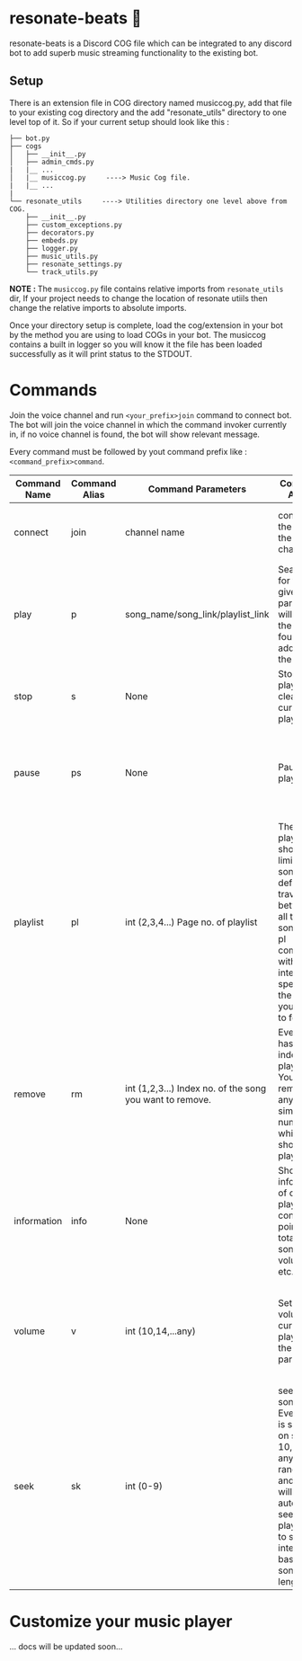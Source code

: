 # resonate-beats 🎵
resonate-beats is a Discord COG file which can be integrated to any discord bot to add superb music streaming functionality to the existing bot.

## Setup
There is an extension file in COG directory named musiccog.py, add that file to your existing cog directory and the add "resonate_utils" directory to one level top of it. So if your current setup should look like this : 

```
├── bot.py
├── cogs
│   ├── __init__.py
│   ├── admin_cmds.py
|   |__ ...
│   |__ musiccog.py     ----> Music Cog file.
|   |__ ...
|
└── resonate_utils     ----> Utilities directory one level above from COG.
    ├── __init__.py
    ├── custom_exceptions.py
    ├── decorators.py
    ├── embeds.py
    ├── logger.py
    ├── music_utils.py
    ├── resonate_settings.py
    └── track_utils.py
```
<b>NOTE : </b>The ```musiccog.py``` file contains relative imports from ```resonate_utils``` dir, If your project needs to change the location of resonate utiils then change the relative imports to absolute imports.

Once your directory setup is complete, load the cog/extension in your bot by the method you are using to load COGs in your bot.
The musiccog contains a built in logger so you will know it the file has been loaded successfully as it will print status to the STDOUT.

# Commands

Join the voice channel and run ```<your_prefix>join``` command to connect bot. The bot will join the voice channel in which the command invoker currently in, if no voice channel is found, the bot will show relevant message. 

Every command must be followed by yout command prefix like : ```<command_prefix>command```.


|  Command Name |  Command Alias |          Command Parameters          |                 Command Action                    |                 Extra note                  |
|---------------|----------------|--------------------------------------|---------------------------------------------------|---------------------------------------------|
| connect       |    join        |            channel name              | connect the bot to the voice channel              | Command invoker should be in voice channel  |
| play          |         p      | song_name/song_link/playlist_link    | Searches for the given params, will ask for the songs found and add that to the playlist.         | Resumes the playerif it is paused.|
| stop          |      s         |            None                      | Stops the player and clears the current playlist. |         None                                |
| pause         |     ps         |            None                      | Pauses the player.                                | To resume the player, use play command without params.|
| playlist      |       pl       | int (2,3,4...) Page no. of playlist  | The playlist shows limited songs by default, to traverse between all the songs, use pl command with an integer specifying the page you want to fetch  |                      None                       |
| remove        |          rm    | int (1,2,3...) Index no. of the song you want to remove. | Every song has an index in playlist. You can remove any song simply by number which is shown in playlist |  None |
| information   |      info      |                None                  | Shows raw information of current player config like pointer, total songs, volume etc.  |  None  |
| volume        |       v        | int (10,14,...any)                   | Sets the volume of current player to the given param| If no param is passed, then displays the current volume level |
| seek          |           sk   |      int (0-9)                       | seeks the song. Every song is scaled on scale of 10, pass any int in range 0-9 and player will autotically seek playback to specific interval based on song length   |                           None              |


# Customize your music player

... docs will be updated soon...


